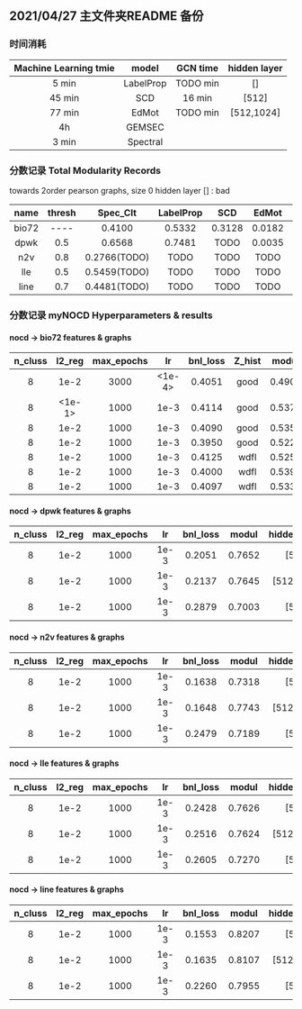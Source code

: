 ## 2021/04/27 主文件夹README 备份 

### 时间消耗
| Machine Learning tmie | model | GCN time | hidden layer | 
|:----:|:----:|:----:|:----:|
| 5 min  | LabelProp | TODO min | [] |
| 45 min | SCD       | 16 min | [512] |
| 77 min | EdMot     | TODO min | [512,1024] |
| 4h     | GEMSEC    | 
| 3 min  | Spectral  | 

### 分数记录 Total Modularity Records 
towards 2order pearson graphs, size 0 hidden layer [] : bad  

| name | thresh | Spec_Clt | LabelProp | SCD | EdMot | GEMSEC | nocd | 
|:----:|:----:| :----: |:----:| :----: | :----:| :----:| :----:|
| bio72 | ----| 0.4100     |  0.5332   | 0.3128 | 0.0182 | 0.0531 | 0.5397 |
| dpwk  | 0.5 | 0.6568     |  0.7481   | TODO   | 0.0035 | TODO   | 0.7003   |
| n2v   | 0.8 | 0.2766(TODO) | TODO | TODO | TODO | TODO | TODO | 
| lle   | 0.5 | 0.5459(TODO) |  TODO | TODO | TODO | TODO | TODO |
| line  | 0.7 | 0.4481(TODO) |   TODO | TODO | TODO | TODO | TODO |


### 分数记录 myNOCD  Hyperparameters & results

#### nocd -> bio72 features & graphs
| n_cluss | l2_reg | max_epochs | lr | bnl_loss | Z_hist  | modul | cd_plot | hidden_sizes|  
| :----: | :----: | :----: | :----: | :----: | :----: | :----: | :----: | :----: |
| 8 | 1e-2 | 3000| <1e-4> | 0.4051 | good | 0.4903 | btfl | [512] |
| 8 | <1e-1> | 1000| 1e-3 | 0.4114 | good | 0.5371 | btfl | [512] |
| 8 | 1e-2 | 1000| 1e-3 | 0.4090 | good | 0.5358 | btfl | [512] |
| 8 | 1e-2 | 1000| 1e-3 | 0.3950 | good | 0.5228 | btfl | [512,1024] |
| 8 | 1e-2 | 1000| 1e-3 | 0.4125 | wdfl | 0.5252 | btfl | [512,512,1024] |
| 8 | 1e-2 | 1000| 1e-3 | 0.4000 | wdfl | 0.5397 | btfl | [512,512,1024,128] |
| 8 | 1e-2 | 1000| 1e-3 | 0.4097 | wdfl | 0.5334 | btfl | [512,1024,2048,512,128]  |

#### nocd -> dpwk features & graphs
| n_cluss | l2_reg | max_epochs | lr | bnl_loss | modul | hidden_sizes| graph_type |
| :----: | :----: | :----: | :----: | :----: | :----: | :----: | :----: |
| 8 | 1e-2 | 1000| 1e-3 | 0.2051 | 0.7652 | [512] | pearson | 
| 8 | 1e-2 | 1000| 1e-3 | 0.2137 | 0.7645 | [512,1024] | pearson | 
| 8 | 1e-2 | 1000| 1e-3 | 0.2879 | 0.7003 | [512] | merged | 

#### nocd -> n2v features & graphs
| n_cluss | l2_reg | max_epochs | lr | bnl_loss |  modul | hidden_sizes| graph_type |
| :----: | :----: | :----: | :----: | :----: | :----: | :----: | :----: | 
| 8 | 1e-2 | 1000| 1e-3 | 0.1638 | 0.7318 | [512] | pearson |
| 8 | 1e-2 | 1000| 1e-3 | 0.1648 | 0.7743 | [512,1024] | pearson |
| 8 | 1e-2 | 1000| 1e-3 | 0.2479 | 0.7189 | [512] | merged | 

#### nocd -> lle features & graphs
| n_cluss | l2_reg | max_epochs | lr | bnl_loss | modul | hidden_sizes| graph_type |
| :----: | :----: | :----: | :----: | :----: | :----: | :----: | :----: | 
| 8 | 1e-2 | 1000| 1e-3 | 0.2428 | 0.7626 | [512] | pearson |
| 8 | 1e-2 | 1000| 1e-3 | 0.2516 | 0.7624 | [512,1024] | pearson |
| 8 | 1e-2 | 1000| 1e-3 | 0.2605 | 0.7270 | [512] | merged | 

#### nocd -> line features & graphs
| n_cluss | l2_reg | max_epochs | lr | bnl_loss | modul | hidden_sizes| graph_type |
| :----: | :----: | :----: | :----: | :----: | :----: | :----: | :----: |
| 8 | 1e-2 | 1000| 1e-3 | 0.1553 | 0.8207 | [512] | pearson |
| 8 | 1e-2 | 1000| 1e-3 | 0.1635 | 0.8107 | [512,1024] | pearson |
| 8 | 1e-2 | 1000| 1e-3 | 0.2260  | 0.7955 | [512] | merged | 
